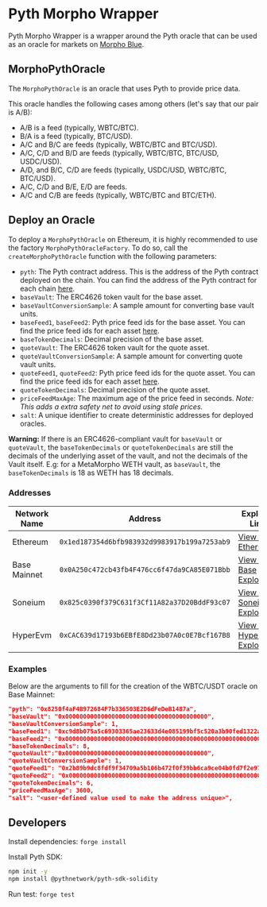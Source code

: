 # Pyth Morpho Wrapper

Pyth Morpho Wrapper is a wrapper around the Pyth oracle that can be used as an oracle for markets on [Morpho Blue](https://github.com/morpho-org/morpho-blue).

## MorphoPythOracle

The `MorphoPythOracle` is an oracle that uses Pyth to provide price data.

This oracle handles the following cases among others (let's say that our pair is A/B):

- A/B is a feed (typically, WBTC/BTC).
- B/A is a feed (typically, BTC/USD).
- A/C and B/C are feeds (typically, WBTC/BTC and BTC/USD).
- A/C, C/D and B/D are feeds (typically, WBTC/BTC, BTC/USD, USDC/USD).
- A/D, and B/C, C/D are feeds (typically, USDC/USD, WBTC/BTC, BTC/USD).
- A/C, C/D and B/E, E/D are feeds.
- A/C and C/B are feeds (typically, WBTC/BTC and BTC/ETH).

## Deploy an Oracle

To deploy a `MorphoPythOracle` on Ethereum, it is highly recommended to use the factory `MorphoPythOracleFactory`.
To do so, call the `createMorphoPythOracle` function with the following parameters:

- `pyth`: The Pyth contract address. This is the address of the Pyth contract deployed on the chain. You can find the address of the Pyth contract for each chain [here](https://docs.pyth.network/price-feeds/contract-addresses/evm).
- `baseVault`: The ERC4626 token vault for the base asset.
- `baseVaultConversionSample`: A sample amount for converting base vault units.
- `baseFeed1`, `baseFeed2`: Pyth price feed ids for the base asset. You can find the price feed ids for each asset [here](https://www.pyth.network/developers/price-feed-ids).
- `baseTokenDecimals`: Decimal precision of the base asset.  
- `quoteVault`: The ERC4626 token vault for the quote asset.
- `quoteVaultConversionSample`: A sample amount for converting quote vault units.
- `quoteFeed1`, `quoteFeed2`: Pyth price feed ids for the quote asset. You can find the price feed ids for each asset [here](https://www.pyth.network/developers/price-feed-ids).
- `quoteTokenDecimals`: Decimal precision of the quote asset.
- `priceFeedMaxAge`: The maximum age of the price feed in seconds. *Note: This adds a extra safety net to avoid using stale prices.*
- `salt`: A unique identifier to create deterministic addresses for deployed oracles.

**Warning:** If there is an ERC4626-compliant vault for `baseVault` or `quoteVault`, the `baseTokenDecimals` or `quoteTokenDecimals` are still the decimals of the underlying asset of the vault, and not the decimals of the Vault itself.
E.g: for a MetaMorpho WETH vault, as `baseVault`, the `baseTokenDecimals` is 18 as WETH has 18 decimals.

### Addresses

| Network Name | Address | Explorer Link |
|--------------|---------|---------------|
| Ethereum | `0x1ed187354d6bfb983932d9983917b199a7253ab9` | [View on Etherscan](https://etherscan.io/address/0x1ed187354d6bfb983932d9983917b199a7253ab9) |
| Base Mainnet | `0x0A250c472cb43fb4F476cc6f47da9CA85E071Bbb` | [View on Base Explorer](https://basescan.org/address/0x0A250c472cb43fb4F476cc6f47da9CA85E071Bbb) |
| Soneium | `0x825c0390f379C631f3Cf11A82a37D20BddF93c07` | [View on Soneium Explorer](https://soneium.blockscout.com/address/0x825c0390f379C631f3Cf11A82a37D20BddF93c07) |
| HyperEvm | `0xCAC639d17193b6EBfE8Dd23b07A0c0E7Bcf167B8` | [View on HyperEvm Explorer](https://hyperevmscan.io/address/0xCAC639d17193b6EBfE8Dd23b07A0c0E7Bcf167B8) |

### Examples

Below are the arguments to fill for the creation of the WBTC/USDT oracle on Base Mainnet:

```json
"pyth": "0x8250f4aF4B972684F7b336503E2D6dFeDeB1487a",
"baseVault": "0x0000000000000000000000000000000000000000",
"baseVaultConversionSample": 1,
"baseFeed1": "0xc9d8b075a5c69303365ae23633d4e085199bf5c520a3b90fed1322a0342ffc33",
"baseFeed2": "0x0000000000000000000000000000000000000000000000000000000000000000",
"baseTokenDecimals": 8,
"quoteVault":"0x0000000000000000000000000000000000000000",
"quoteVaultConversionSample": 1,
"quoteFeed1": "0x2b89b9dc8fdf9f34709a5b106b472f0f39bb6ca9ce04b0fd7f2e971688e2e53b",
"quoteFeed2": "0x0000000000000000000000000000000000000000000000000000000000000000",
"quoteTokenDecimals": 6,
"priceFeedMaxAge": 3600,
"salt": "<user-defined value used to make the address unique>",
```


## Developers

Install dependencies: `forge install`

Install Pyth SDK:
```bash
npm init -y
npm install @pythnetwork/pyth-sdk-solidity
```

Run test: `forge test`
